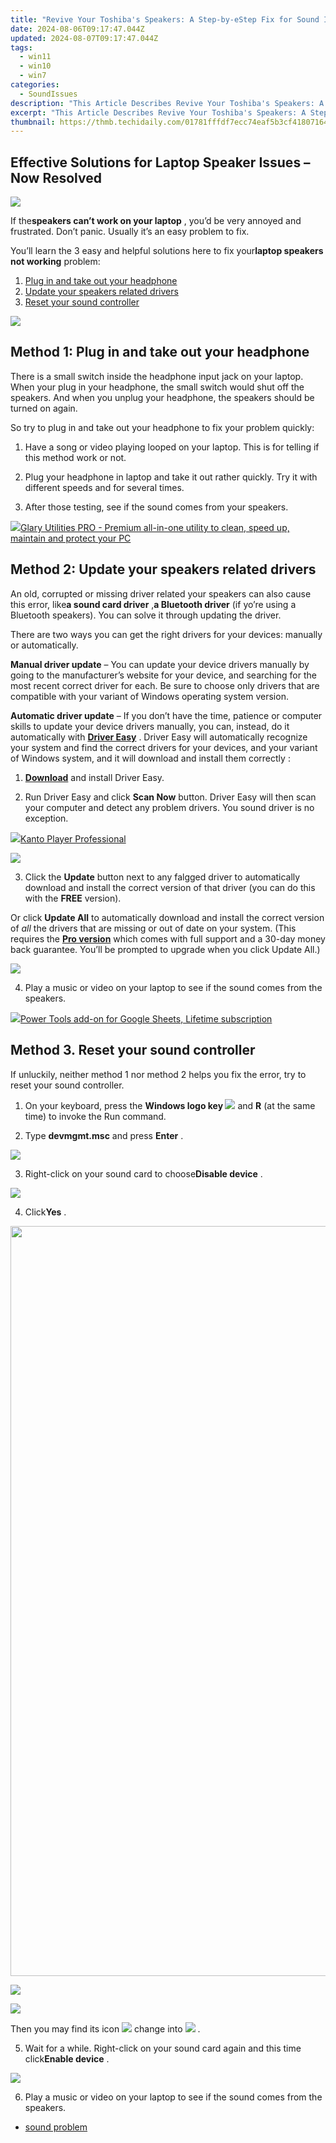 ```yaml
---
title: "Revive Your Toshiba's Speakers: A Step-by-eStep Fix for Sound Issues"
date: 2024-08-06T09:17:47.044Z
updated: 2024-08-07T09:17:47.044Z
tags:
  - win11
  - win10
  - win7
categories:
  - SoundIssues
description: "This Article Describes Revive Your Toshiba's Speakers: A Step-by-eStep Fix for Sound Issues"
excerpt: "This Article Describes Revive Your Toshiba's Speakers: A Step-by-eStep Fix for Sound Issues"
thumbnail: https://thmb.techidaily.com/01781fffdf7ecc74eaf5b3cf4180716493ded8344db51bb91021cea7376b2f5b.jpg
---
```


## Effective Solutions for Laptop Speaker Issues – Now Resolved

![](https://images.drivereasy.com/wp-content/uploads/2018/04/img_5ac1ff654f741.jpg)

 If the**speakers can’t work on your laptop** , you’d be very annoyed and frustrated. Don’t panic. Usually it’s an easy problem to fix.

 You’ll learn the 3 easy and helpful solutions here to fix your**laptop speakers not working** problem:

1. [Plug in and take out your headphone](https://tools.techidaily.com/drivereasy/download/)
2. [Update your speakers related drivers](https://tools.techidaily.com/drivereasy/download/)
3. [Reset your sound controller](https://tools.techidaily.com/drivereasy/download/)

<!-- affiliate ads begin -->
<a href="https://store.movavi.com/affiliate.php?ACCOUNT=MOVAVI&AFFILIATE=108875&PATH=https%3A%2F%2Fwww.movavi.com%3FAFFILIATE%3D108875%26RESOURCE%3DBanner%2B728x90"><img src="https://mcusercontent.com/0885a03ded3d480dca9287f12/images/2e76fe6a-3010-1b37-7846-f34ff9c6b4ca.png" border="0"></a>
<!-- affiliate ads end -->
## Method 1: Plug in and take out your headphone

 There is a small switch inside the headphone input jack on your laptop. When your plug in your headphone, the small switch would shut off the speakers. And when you unplug your headphone, the speakers should be turned on again.

 So try to plug in and take out your headphone to fix your problem quickly:

 1) Have a song or video playing looped on your laptop. This is for telling if this method work or not.

 2) Plug your headphone in laptop and take it out rather quickly. Try it with different speeds and for several times.

 3) After those testing, see if the sound comes from your speakers.

<!-- affiliate ads begin -->
<a href="https://order.glarysoft.com/order/checkout.php?PRODS=4535075&QTY=1&AFFILIATE=108875&CART=1"><img src="https://secure.avangate.com/images/merchant/6734fa703f6633ab896eecbdfad8953a/products/GU-500_672.png" border="0">Glary Utilities PRO -  Premium all-in-one utility to clean, speed up, maintain and protect your PC</a>
<!-- affiliate ads end -->
## Method 2: Update your speakers related drivers

 An old, corrupted or missing driver related your speakers can also cause this error, like**a sound card driver** ,**a Bluetooth driver** (if yo’re using a Bluetooth speakers). You can solve it through updating the driver.

 There are two ways you can get the right drivers for your devices: manually or automatically.

**Manual driver update** – You can update your device drivers manually by going to the manufacturer’s website for your device, and searching for the most recent correct driver for each. Be sure to choose only drivers that are compatible with your variant of Windows operating system version.

**Automatic driver update** – If you don’t have the time, patience or computer skills to update your device drivers manually, you can, instead, do it automatically with **[Driver Easy](https://tools.techidaily.com/drivereasy/download/)**  .  Driver Easy will automatically recognize your system and find the correct drivers for your devices, and your variant of Windows system, and it will download and install them correctly :

 1) **[Download](https://tools.techidaily.com/drivereasy/download/)**   and install Driver Easy.

 2) Run Driver Easy and click **Scan Now**   button. Driver Easy will then scan your computer and detect any problem drivers. You sound driver is no exception.

<!-- affiliate ads begin -->
<a href="https://secure.2checkout.com/order/checkout.php?PRODS=4742929&QTY=1&AFFILIATE=108875&CART=1"><img src="https://secure.avangate.com/images/merchant/e09fdffe648a30658a9657bbed7b2388/products/boxshot(2).png" border="0">Kanto Player Professional</a>
<!-- affiliate ads end -->
![](https://images.drivereasy.com/wp-content/uploads/2017/08/img_5992731451721.jpg)

 3) Click the **Update**  button next to any falgged driver to automatically download and install the correct version of that driver (you can do this with the **FREE** version).

Or click **Update All**  to automatically download and install the correct version of _all_  the drivers that are missing or out of date on your system. (This requires the **[Pro version](https://tools.techidaily.com/drivereasy/download/)**  which comes with full support and a 30-day money back guarantee. You’ll be prompted to upgrade when you click Update All.)

![](https://images.drivereasy.com/wp-content/uploads/2017/08/img_5992c06e8e725.jpg)

 4) Play a music or video on your laptop to see if the sound comes from the speakers.

<!-- affiliate ads begin -->
<a href="https://secure.2checkout.com/order/checkout.php?PRODS=4726807&QTY=1&AFFILIATE=108875&CART=1"><img src="https://secure.avangate.com/images/merchant/c14a8df1e1b4d5297e9cb30cb34d5a00/products/copy_copy_power-tools-48.png" border="0">Power Tools add-on for Google Sheets, Lifetime subscription</a>
<!-- affiliate ads end -->
## Method 3\. Reset your sound controller

 If unluckily, neither method 1 nor method 2 helps you fix the error, try to reset your sound controller.

 1) On your keyboard, press the   **Windows logo key ![](https://images.drivereasy.com/wp-content/uploads/2018/03/img_5abdf8f58307f.png)**  and **R**  (at the same time) to invoke the Run command.

 2) Type **devmgmt.msc**  and press **Enter** .

![](https://images.drivereasy.com/wp-content/uploads/2018/04/img_5ac1fec110a5a.png)

 3) Right-click on your sound card to choose**Disable device** .

![](https://images.drivereasy.com/wp-content/uploads/2017/08/img_5992c40611eb6.png)

 4) Click**Yes** .

<!-- affiliate ads begin -->
<a href="https://ukaidot.sjv.io/c/5597632/1793233/19578" target="_top" id="1793233"><img src="//a.impactradius-go.com/display-ad/19578-1793233" border="0" alt="" width="1200" height="1200"/></a><img height="0" width="0" src="https://imp.pxf.io/i/5597632/1793233/19578" style="position:absolute;visibility:hidden;" border="0" />
<!-- affiliate ads end -->
![](https://images.drivereasy.com/wp-content/uploads/2017/08/img_5992c3e821f53.png)

<!-- affiliate ads begin -->
<a href="https://shop.systoolsgroup.com/affiliate.php?ACCOUNT=SYSTOOBY&AFFILIATE=108875&PATH=https%3A%2F%2Fwww.systoolsgroup.com%3FAFFILIATE%3D108875%26RESOURCE%3D%2BSysTools%2BPDF%2BUnlocker"><img src="https://www.systoolsgroup.com/box/pdf-unlocker.png" border="0"></a>
<!-- affiliate ads end -->
 Then you may find its icon ![](https://images.drivereasy.com/wp-content/uploads/2017/08/img_5992c3c1585ef.png) change into ![](https://images.drivereasy.com/wp-content/uploads/2017/08/img_5992c4aebac0d.png) .

 5) Wait for a while. Right-click on your sound card again and this time click**Enable device** .

![](https://images.drivereasy.com/wp-content/uploads/2017/08/img_5992c4fd4b764.png)

 6) Play a music or video on your laptop to see if the sound comes from the speakers.

* [sound problem](https://tools.techidaily.com/drivereasy/download/)

<ins class="adsbygoogle"
     style="display:block"
     data-ad-format="autorelaxed"
     data-ad-client="ca-pub-7571918770474297"
     data-ad-slot="1223367746"></ins>



<ins class="adsbygoogle"
     style="display:block"
     data-ad-client="ca-pub-7571918770474297"
     data-ad-slot="8358498916"
     data-ad-format="auto"
     data-full-width-responsive="true"></ins>
